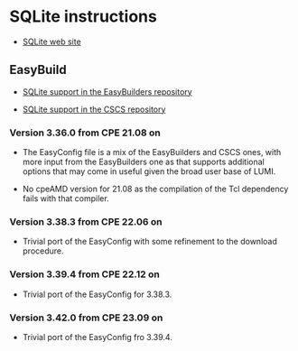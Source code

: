 # SQLite instructions

  * [SQLite web site](https://www.sqlite.org/)


## EasyBuild

  * [SQLite support in the EasyBuilders repository](https://github.com/easybuilders/easybuild-easyconfigs/tree/develop/easybuild/easyconfigs/s/SQLite)

  * [SQLite support in the CSCS repository](https://github.com/eth-cscs/production/tree/master/easybuild/easyconfigs/s/SQLite)


### Version 3.36.0 from CPE 21.08 on

  * The EasyConfig file is a mix of the EasyBuilders and CSCS ones,
    with more input from the EasyBuilders one as that supports additional
    options that may come in useful given the broad user base of LUMI.

  * No cpeAMD version for 21.08 as the compilation of the Tcl dependency
    fails with that compiler.


### Version 3.38.3 from CPE 22.06 on

  * Trivial port of the EasyConfig with some refinement to the download procedure.


### Version 3.39.4 from CPE 22.12 on

  * Trivial port of the EasyConfig for 3.38.3.


### Version 3.42.0 from CPE 23.09 on

  * Trivial port of the EasyConfig fro 3.39.4.

